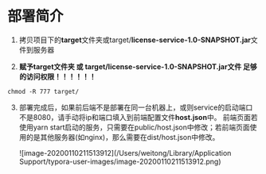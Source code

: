 # 部署简介

1. 拷贝项目下的**target**文件夹或target/**license-service-1.0-SNAPSHOT.jar**文件到服务器

2. **赋予target文件夹 或 target/license-service-1.0-SNAPSHOT.jar文件 足够的访问权限！！！！！！**

```
chmod -R 777 target/
```

3. 部署完成后，如果前后端不是部署在同一台机器上，或则service的启动端口不是8080，请手动将ip和端口填入到前端配置文件**host.json**中。 前端页面若使用yarn start启动的服务，只需要在public/host.json中修改；若前端页面使用的是其他服务器(如nginx)，那么需要在dist/host.json中修改。

   ![image-20200110211513912](/Users/weitong/Library/Application Support/typora-user-images/image-20200110211513912.png)

   